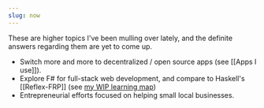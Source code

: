 ```yaml
---
slug: now
---
```


These are higher topics I've been mulling over lately, and the definite answers regarding them are yet to come up.

- Switch more and more to decentralized / open source apps (see [[Apps I use]]).
- Explore F# for full-stack web development, and compare to Haskell's [[Reflex-FRP]] (see [my WIP learning map](https://srid.github.io/learning-fsharp/))
- Entrepreneurial efforts focused on helping small local businesses.
